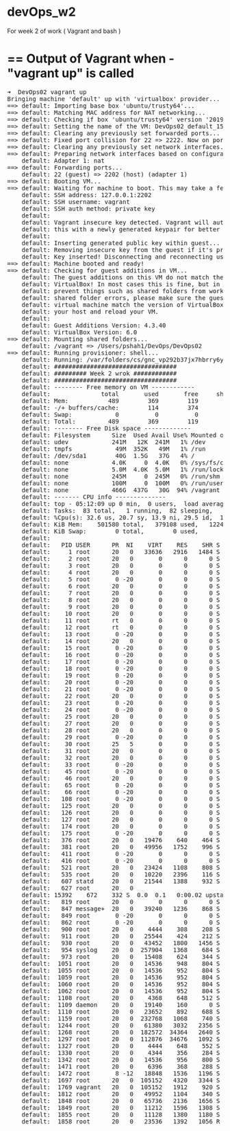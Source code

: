 # devOps_w2
For week 2 of work ( Vagrant and bash ) 

==
Output of Vagrant when - "vagrant up" is called 
==

<pre>
➜  DevOps02 vagrant up
Bringing machine 'default' up with 'virtualbox' provider...
==> default: Importing base box 'ubuntu/trusty64'...
==> default: Matching MAC address for NAT networking...
==> default: Checking if box 'ubuntu/trusty64' version '20190429.0.0' is up to date...
==> default: Setting the name of the VM: DevOps02_default_1557292306735_89846
==> default: Clearing any previously set forwarded ports...
==> default: Fixed port collision for 22 => 2222. Now on port 2202.
==> default: Clearing any previously set network interfaces...
==> default: Preparing network interfaces based on configuration...
    default: Adapter 1: nat
==> default: Forwarding ports...
    default: 22 (guest) => 2202 (host) (adapter 1)
==> default: Booting VM...
==> default: Waiting for machine to boot. This may take a few minutes...
    default: SSH address: 127.0.0.1:2202
    default: SSH username: vagrant
    default: SSH auth method: private key
    default: 
    default: Vagrant insecure key detected. Vagrant will automatically replace
    default: this with a newly generated keypair for better security.
    default: 
    default: Inserting generated public key within guest...
    default: Removing insecure key from the guest if it's present...
    default: Key inserted! Disconnecting and reconnecting using new SSH key...
==> default: Machine booted and ready!
==> default: Checking for guest additions in VM...
    default: The guest additions on this VM do not match the installed version of
    default: VirtualBox! In most cases this is fine, but in rare cases it can
    default: prevent things such as shared folders from working properly. If you see
    default: shared folder errors, please make sure the guest additions within the
    default: virtual machine match the version of VirtualBox you have installed on
    default: your host and reload your VM.
    default: 
    default: Guest Additions Version: 4.3.40
    default: VirtualBox Version: 6.0
==> default: Mounting shared folders...
    default: /vagrant => /Users/pshah1/DevOps/DevOps02
==> default: Running provisioner: shell...
    default: Running: /var/folders/cs/gnc_vp292b37jx7hbrry6yfm0000gq/T/vagrant-shell20190507-28200-1xh61vm.sh
    default: ##################################
    default: ######### Week 2 wrok ############
    default: ##################################
    default: -------- Free memory on VM ------------
    default:              total       used       free     shared    buffers     cached
    default: Mem:           489        369        119          0         12        242
    default: -/+ buffers/cache:        114        374
    default: Swap:            0          0          0
    default: Total:         489        369        119
    default: -------- Free Disk space -------------
    default: Filesystem      Size  Used Avail Use% Mounted on
    default: udev            241M   12K  241M   1% /dev
    default: tmpfs            49M  352K   49M   1% /run
    default: /dev/sda1        40G  1.5G   37G   4% /
    default: none            4.0K     0  4.0K   0% /sys/fs/cgroup
    default: none            5.0M  4.0K  5.0M   1% /run/lock
    default: none            245M     0  245M   0% /run/shm
    default: none            100M     0  100M   0% /run/user
    default: none            466G  437G   30G  94% /vagrant
    default: ------- CPU info --------------
    default: top - 05:12:09 up 0 min,  0 users,  load average: 0.57, 0.13, 0.04
    default: Tasks:  83 total,   1 running,  82 sleeping,   0 stopped,   0 zombie
    default: %Cpu(s): 32.6 us, 20.7 sy, 13.9 ni, 29.5 id,  1.8 wa,  0.0 hi,  1.5 si,  0.0 st
    default: KiB Mem:    501580 total,   379108 used,   122472 free,    12488 buffers
    default: KiB Swap:        0 total,        0 used,        0 free.   248640 cached Mem
    default: 
    default:   PID USER      PR  NI    VIRT    RES    SHR S %CPU %MEM     TIME+ COMMAND
    default:     1 root      20   0   33636   2916   1484 S  0.0  0.6   0:00.69 init
    default:     2 root      20   0       0      0      0 S  0.0  0.0   0:00.00 kthreadd
    default:     3 root      20   0       0      0      0 S  0.0  0.0   0:00.00 ksoftirqd/0
    default:     4 root      20   0       0      0      0 S  0.0  0.0   0:00.00 kworker/0:0
    default:     5 root       0 -20       0      0      0 S  0.0  0.0   0:00.00 kworker/0:0H
    default:     6 root      20   0       0      0      0 S  0.0  0.0   0:00.00 kworker/u2:0
    default:     7 root      20   0       0      0      0 S  0.0  0.0   0:00.40 rcu_sched
    default:     8 root      20   0       0      0      0 S  0.0  0.0   0:00.08 rcuos/0
    default:     9 root      20   0       0      0      0 S  0.0  0.0   0:00.00 rcu_bh
    default:    10 root      20   0       0      0      0 S  0.0  0.0   0:00.00 rcuob/0
    default:    11 root      rt   0       0      0      0 S  0.0  0.0   0:00.00 migration/0
    default:    12 root      rt   0       0      0      0 S  0.0  0.0   0:00.00 watchdog/0
    default:    13 root       0 -20       0      0      0 S  0.0  0.0   0:00.00 khelper
    default:    14 root      20   0       0      0      0 S  0.0  0.0   0:00.00 kdevtmpfs
    default:    15 root       0 -20       0      0      0 S  0.0  0.0   0:00.00 netns
    default:    16 root       0 -20       0      0      0 S  0.0  0.0   0:00.00 writeback
    default:    17 root       0 -20       0      0      0 S  0.0  0.0   0:00.00 kintegrityd
    default:    18 root       0 -20       0      0      0 S  0.0  0.0   0:00.00 bioset
    default:    19 root       0 -20       0      0      0 S  0.0  0.0   0:00.00 kworker/u3:0
    default:    20 root       0 -20       0      0      0 S  0.0  0.0   0:00.00 kblockd
    default:    21 root       0 -20       0      0      0 S  0.0  0.0   0:00.00 ata_sff
    default:    22 root      20   0       0      0      0 S  0.0  0.0   0:00.00 khubd
    default:    23 root       0 -20       0      0      0 S  0.0  0.0   0:00.00 md
    default:    24 root       0 -20       0      0      0 S  0.0  0.0   0:00.00 devfreq_wq
    default:    25 root      20   0       0      0      0 S  0.0  0.0   0:00.02 kworker/0:1
    default:    27 root      20   0       0      0      0 S  0.0  0.0   0:00.00 khungtaskd
    default:    28 root      20   0       0      0      0 S  0.0  0.0   0:00.00 kswapd0
    default:    29 root       0 -20       0      0      0 S  0.0  0.0   0:00.00 vmstat
    default:    30 root      25   5       0      0      0 S  0.0  0.0   0:00.00 ksmd
    default:    31 root      20   0       0      0      0 S  0.0  0.0   0:00.00 fsnotify_ma+
    default:    32 root      20   0       0      0      0 S  0.0  0.0   0:00.00 ecryptfs-kt+
    default:    33 root       0 -20       0      0      0 S  0.0  0.0   0:00.00 crypto
    default:    45 root       0 -20       0      0      0 S  0.0  0.0   0:00.00 kthrotld
    default:    46 root      20   0       0      0      0 S  0.0  0.0   0:00.00 kworker/u2:1
    default:    65 root       0 -20       0      0      0 S  0.0  0.0   0:00.00 deferwq
    default:    66 root       0 -20       0      0      0 S  0.0  0.0   0:00.00 charger_man+
    default:   108 root       0 -20       0      0      0 S  0.0  0.0   0:00.00 kpsmoused
    default:   125 root      20   0       0      0      0 S  0.0  0.0   0:00.00 scsi_eh_0
    default:   126 root      20   0       0      0      0 S  0.0  0.0   0:00.00 kworker/u2:2
    default:   127 root      20   0       0      0      0 S  0.0  0.0   0:00.02 kworker/u2:3
    default:   174 root      20   0       0      0      0 S  0.0  0.0   0:00.00 jbd2/sda1-8
    default:   175 root       0 -20       0      0      0 S  0.0  0.0   0:00.00 ext4-rsv-co+
    default:   376 root      20   0   19476    640    464 S  0.0  0.1   0:00.06 upstart-ude+
    default:   381 root      20   0   49956   1752    996 S  0.0  0.3   0:00.03 systemd-ude+
    default:   411 root       0 -20       0      0      0 S  0.0  0.0   0:00.00 iprt
    default:   416 root       0 -20       0      0      0 S  0.0  0.0   0:00.00 kworker/u3:1
    default:   521 root      20   0   23424   1108    808 S  0.0  0.2   0:00.00 rpcbind
    default:   535 root      20   0   10220   2396    116 S  0.0  0.5   0:00.00 dhclient
    default:   607 statd     20   0   21544   1388    932 S  0.0  0.3   0:00.00 rpc.statd
    default:   627 root      20   0   
    default: 15392    672    332 S  0.0  0.1   0:00.02 upstart-soc+
    default:   819 root      20   0       0      0      0 S  0.0  0.0   0:00.00 kauditd
    default:   847 message+  20   0   39240   1236    868 S  0.0  0.2   0:00.01 dbus-daemon
    default:   849 root       0 -20       0      0      0 S  0.0  0.0   0:00.00 rpciod
    default:   862 root       0 -20       0      0      0 S  0.0  0.0   0:00.00 nfsiod
    default:   900 root      20   0    4444    308    208 S  0.0  0.1   0:00.00 ntpdate
    default:   911 root      20   0   25544    424    212 S  0.0  0.1   0:00.00 rpc.idmapd
    default:   930 root      20   0   43452   1800   1456 S  0.0  0.4   0:00.00 systemd-log+
    default:   954 syslog    20   0  257904   1368    684 S  0.0  0.3   0:00.01 rsyslogd
    default:   973 root      20   0   15408    624    344 S  0.0  0.1   0:00.01 upstart-fil+
    default:  1051 root      20   0   14536    948    804 S  0.0  0.2   0:00.00 getty
    default:  1055 root      20   0   14536    952    804 S  0.0  0.2   0:00.00 getty
    default:  1059 root      20   0   14536    952    804 S  0.0  0.2   0:00.00 getty
    default:  1060 root      20   0   14536    952    804 S  0.0  0.2   0:00.00 getty
    default:  1062 root      20   0   14536    952    804 S  0.0  0.2   0:00.00 getty
    default:  1108 root      20   0    4368    648    512 S  0.0  0.1   0:00.00 acpid
    default:  1109 daemon    20   0   19140    160      0 S  0.0  0.0   0:00.00 atd
    default:  1110 root      20   0   23652    892    688 S  0.0  0.2   0:00.00 cron
    default:  1159 root      20   0  232768   1068    740 S  0.0  0.2   0:00.00 VBoxService
    default:  1244 root      20   0   61380   3032   2356 S  0.0  0.6   0:00.00 sshd
    default:  1268 root      20   0  182572  34364   2640 S  0.0  6.9   0:00.97 puppet
    default:  1297 root      20   0  112876  34676   1092 S  0.0  6.9   0:00.00 ruby
    default:  1327 root      20   0    4444    648    552 S  0.0  0.1   0:00.00 ondemand
    default:  1330 root      20   0    4344    356    284 S  0.0  0.1   0:00.00 sleep
    default:  1342 root      20   0   14536    956    800 S  0.0  0.2   0:00.01 getty
    default:  1471 root      20   0    6396    368    288 S  0.0  0.1   0:00.00 lockfile-to+
    default:  1472 root       8 -12   18848   1536   1196 S  0.0  0.3   0:00.00 ntpdate
    default:  1697 root      20   0  105152   4320   3344 S  0.0  0.9   0:00.01 sshd
    default:  1769 vagrant   20   0  105152   1912    920 S  0.0  0.4   0:00.02 sshd
    default:  1812 root      20   0   49952   1104    340 S  0.0  0.2   0:00.00 systemd-ude+
    default:  1848 root      20   0   65736   2136   1656 S  0.0  0.4   0:00.00 sudo
    default:  1849 root      20   0   11212   1596   1308 S  0.0  0.3   0:00.00 bash
    default:  1855 root      20   0   11128   1380   1180 S  0.0  0.3   0:00.00 vagrant-she+
    default:  1858 root      20   0   23536   1392   1056 R  0.0  0.3   0:00.00 top
</pre>
